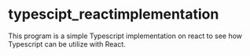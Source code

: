 # typescipt_reactimplementation

This program is a simple Typescript implementation on react to see how Typescript can be utilize with React. 


